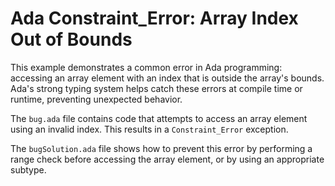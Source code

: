 # Ada Constraint_Error: Array Index Out of Bounds

This example demonstrates a common error in Ada programming: accessing an array element with an index that is outside the array's bounds.  Ada's strong typing system helps catch these errors at compile time or runtime, preventing unexpected behavior.

The `bug.ada` file contains code that attempts to access an array element using an invalid index. This results in a `Constraint_Error` exception.

The `bugSolution.ada` file shows how to prevent this error by performing a range check before accessing the array element, or by using an appropriate subtype.
